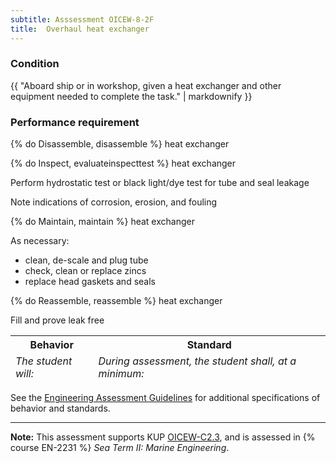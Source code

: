 ```yaml
---
subtitle: Asssessment OICEW-8-2F
title:  Overhaul heat exchanger
---
```




### Condition

{{ "Aboard ship or in workshop, given a heat exchanger and other equipment needed to complete the task." | markdownify }}

### Performance requirement 

<table width='100%' class='Guidelines'>
 <thead>
 <tr>
     <th class='thirty'>Behavior</th>
     <th class='seventy'>Standard</th>
 </tr>
 <tr>
     <td><em>The student will:</em></td>
     <td><em>During assessment, the student shall, at a minimum:</em></td>
 </tr>
 </thead>
 <tbody>


<!--rowstart-->

{% do Disassemble, disassemble %} heat exchanger

<!--cellbreak-->



<!--rowend-->


<!--rowstart-->

{% do Inspect, evaluateinspecttest %} heat exchanger

<!--cellbreak-->

Perform hydrostatic test or black light/dye test for tube and seal leakage

Note indications of corrosion, erosion, and fouling

<!--rowend-->


<!--rowstart-->

{% do Maintain, maintain %} heat exchanger

<!--cellbreak-->

As necessary:

  * clean, de-scale and plug tube
  * check, clean or replace zincs
  * replace head gaskets and seals

<!--rowend-->


<!--rowstart-->

{% do Reassemble, reassemble %} heat exchanger

<!--cellbreak-->

Fill and prove leak free

<!--rowend-->


 </tbody>
 </table>



See the [Engineering Assessment Guidelines](guidelines) for additional specifications of behavior and standards.


*****

**Note:** This assessment supports KUP [OICEW-C2.3]({{site.baseurl}}/tables/31.html#OICEW-C2.3), and is assessed in  {% course  EN-2231 %}  *Sea Term II: Marine Engineering*. 

